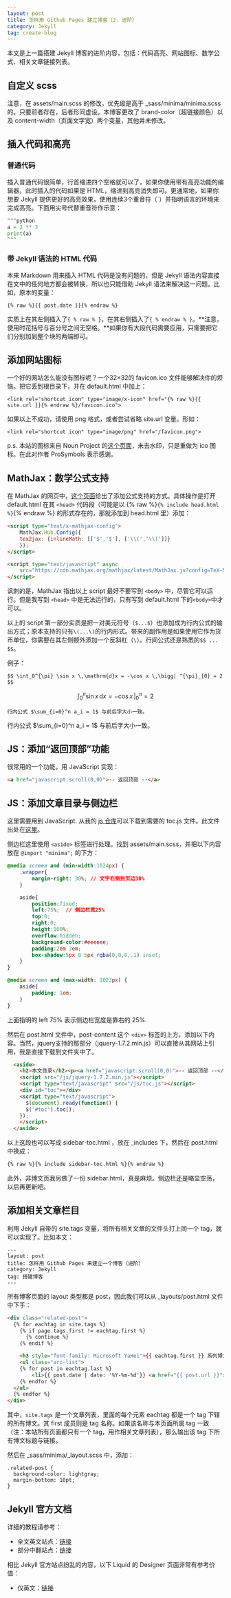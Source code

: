 ```yaml
---
layout: post
title: 怎样用 Github Pages 建立博客（2. 进阶）
category: Jekyll
tag: create-blog
---
```


本文是上一篇搭建 Jekyll 博客的进阶内容，包括：代码高亮、网站图标、数学公式、相关文章链接列表。

## 自定义 scss 

注意，在 assets/main.scss 的修改，优先级是高于 \_sass/minima/minima.scss 的。只要前者存在，后者形同虚设。本博客更改了 brand-color（超链接颜色）以及 content-width（页面文字宽）两个变量，其他并未修改。

## 插入代码和高亮

### 普通代码
插入普通代码很简单，行首缩进四个空格就可以了。如果你使用带有高亮功能的编辑器，此时插入的代码如果是 HTML，缩进到高亮消失即可。更通常地，如果你想要 Jekyll 提供更好的高亮效果，使用连续3个重音符（\`）并指明语言的环境来完成高亮。下面用尖号代替重音符作示意：

```python
^^^python
a = 2 ** 3
print(a)
^^^
```

### 带 Jekyll 语法的 HTML 代码
本来 Markdown 用来插入 HTML 代码是没有问题的，但是 Jekyll 语法内容直接在文中的任何地方都会被转换，所以也只能借助 Jekyll 语法来解决这一问题。比如，原本的变量：

    {% raw %}{{ post.date }}{% endraw %}

实质上在其左侧插入了`{ % raw % }`，在其右侧插入了`{ % endraw % }`。**注意，使用时花括号与百分号之间无空格。**如果你有大段代码需要应用，只需要把它们分别加到整个块的两端即可。

## 添加网站图标

一个好的网站怎么能没有图标呢？一个32$\times$32的 favicon.ico 文件能够解决你的烦恼。把它丢到根目录下，并在 default.html 中加上：

    <link rel="shortcut icon" type="image/x-icon" href="{% raw %}{{ site.url }}{% endraw %}/favicon.ico">

如果以上不成功，请使用 png 格式，或者尝试省略 site.url 变量。形如：

    <link rel="shortcut icon" type="image/png" href="/favicon.png">

p.s. 本站的图标来自 Noun Project 的[这个页面](https://thenounproject.com/term/open-book/793832/)，未去水印，只是重做为 ico 图标。在此对作者 ProSymbols 表示感谢。

## MathJax：数学公式支持

在 MathJax 的网页中，[这个页面](http://docs.mathjax.org/en/latest/start.html#tex-and-latex-input)给出了添加公式支持的方式。具体操作是打开 default.html 在其 `<head>` 代码段（可能是以 {% raw %}`{% include head.html %}`{% endraw %} 的形式存在的，那就添加到 head.html 里）添加：

```html
<script type="text/x-mathjax-config">
    MathJax.Hub.Config({
    tex2jax: {inlineMath: [['$','$'], ['\\(','\\)']]}
    });
</script>

<script type="text/javascript" async
    src="https://cdn.mathjax.org/mathjax/latest/MathJax.js?config=TeX-MML-AM_CHTML">
</script>
```

讽刺的是，MathJax 指出以上 script 最好不要写到 `<body>` 中，尽管它可以运行。但是我写到 `<head>` 中是无法运行的，只有写到 default.html 下的`<body>`中才可以。

以上的 script 第一部分实质是把一对美元符号（`$...$`）也添加成为行内公式的输出方式；原本支持的只有`\(...\)`的行内形式。带来的副作用是如果使用它作为货币单位，你需要在其左侧额外添加一个反斜杠（`\`）。行间公式还是熟悉的`$$ ... $$`。

例子：

    $$ \int_0^{\pi} \sin x \,\mathrm{d}x = -\cos x \,\bigg| ^{\pi}_{0} = 2 $$

$$ \int_0^{\pi} \sin x \,\mathrm{d}x = -\cos x \,\bigg| ^{\pi}_{0} = 2 $$

    行内公式 $\sum_{i=0}^n a_i = 1$ 与前后字大小一致。

行内公式 $\sum_{i=0}^n a_i = 1$ 与前后字大小一致。

## JS：添加“返回顶部”功能

很常用的一个功能，用 JavaScript 实现：

```html
<a href="javascript:scroll(0,0)">-- 返回顶部 --</a>
```

## JS：添加文章目录与侧边栏

这里需要用到 JavaScript. 从我的 [js 仓库](https://github.com/wklchris/wklchris.github.io/tree/master/js)可以下载到需要的 toc.js 文件。此文件出处在[这里](https://github.com/ghiculescu/jekyll-table-of-contents)。

侧边栏这里使用 `<aside>` 标签进行处理。找到 assets/main.scss，并把以下内容放在 `@import "minima";` 的下方：

```css
@media screen and (min-width:1024px) {
	.wrapper{
		margin-right: 30%; // 文字右侧到页边30%
	}

	aside{
		position:fixed;
		left:75%;  // 侧边栏宽25%
		top:0;
		right:0;
		height:100%;
		overflow:hidden;
        background-color:#eeeeee;
		padding:2em 3em;
		box-shadow:5px 0 5px rgba(0,0,0,.1) inset;
	}
}

@media screen and (max-width: 1023px) {
	aside{
		padding: 1em;
	}
}
```

上面指明的 left 75% 表示侧边栏宽度是靠右的 25%.

然后在 post.html 文件中，post-content 这个 `<div>` 标签的上方，添加以下内容。当然，jquery支持的那部分（jquery-1.7.2.min.js）可以直接从其网站上引用，我是直接下载到文件夹中了。

```html
  <aside>
    <h2>本文目录</h2><p><a href="javascript:scroll(0,0)">-- 返回顶部 --</a></p>
    <script src="/js/jquery-1.7.2.min.js"></script>
    <script type="text/javascript" src="/js/toc.js"></script>
    <div id="toc"></div>
    <script type="text/javascript">
      $(document).ready(function() {
      $('#toc').toc();
    });
    </script>
  </aside>
```

以上这段也可以写成 sidebar-toc.html ，放在 \_includes 下，然后在 post.html 中换成：

```html
{% raw %}{% include sidebar-toc.html %}{% endraw %}
```

此外，非博文页我另做了一份 sidebar.html，真是麻烦。侧边栏还是略显空荡，以后再更新吧。

## 添加相关文章栏目

利用 Jekyll 自带的 site.tags 变量，将所有相关文章的文件头打上同一个 tag，就可以实现了。比如本文：

```
---
layout: post
title: 怎样用 Github Pages 来建立一个博客（进阶）
category: Jekyll
tag: 搭建博客
---
```
所有博客页面的 layout 类型都是 post，因此我们可以从 \_layouts/post.html 文件中下手：

```html
<div class="related-post">
  {% for eachtag in site.tags %}
    {% if page.tags.first != eachtag.first %}
      {% continue %}
    {% endif %}

    <h3 style="font-family: Microsoft YaHei">{{ eachtag.first }} 系列博文</h3>
    <ul class="arc-list">
    {% for post in eachtag.last %}
        <li>{{ post.date | date: '%Y-%m-%d'}} <a href="{{ post.url }}">{{ post.title }}</a></li>
    {% endfor %}
  </ul>
  {% endfor %}
</div>
```

其中，`site.tags` 是一个文章列表，里面的每个元素 eachtag 都是一个 tag 下辖的所有博文。其 first 成员则是 tag 名称。如果该名称与本页面所属 tag 一致（注：本站所有页面都只有一个 tag，用作相关文章列表），那么输出该 tag 下所有博文标题与链接。

然后在 \_sass/minima/\_layout.scss 中，添加：

    .related-post {
      background-color: lightgray;
      margin-bottom: 10pt;
    }

## Jekyll 官方文档

详细的教程请参考：  
- 全文英文站点：[链接](https://jekyllrb.com/docs/home/)  
- 部分中翻站点：[链接](http://jekyllcn.com/docs/home/)

相比 Jekyll 官方站点纷乱的内容，以下 Liquid 的 Designer 页面非常有参考价值：
- 仅英文：[链接](https://github.com/Shopify/liquid/wiki/Liquid-for-Designers)
